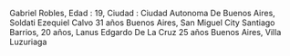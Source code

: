 Gabriel Robles, Edad : 19, Ciudad : Ciudad Autonoma De Buenos Aires, Soldati
Ezequiel Calvo     31 años    Buenos Aires, San Miguel City
Santiago Barrios, 20 años, Lanus
Edgardo De La Cruz  25 años    Buenos Aires, Villa Luzuriaga
